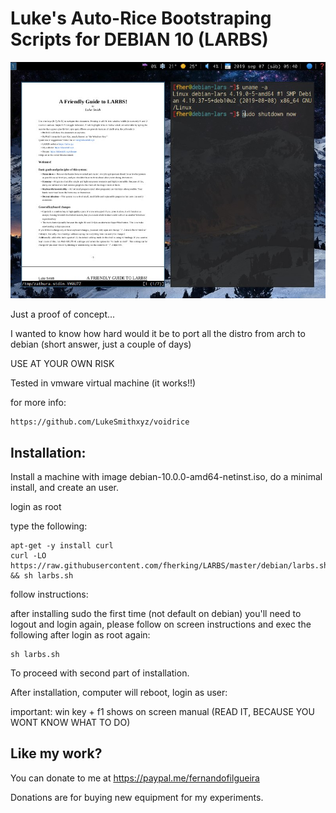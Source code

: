 # Luke's Auto-Rice Bootstraping Scripts for DEBIAN 10 (LARBS)
![alt text](https://raw.githubusercontent.com/fherking/LARBS/master/larbs-debian.jpg)

Just a proof of concept...

I wanted to know how hard would it be to port all the distro from arch to debian (short answer, just a couple of days)

USE AT YOUR OWN RISK

Tested in vmware virtual machine (it works!!)

for more info: 

	https://github.com/LukeSmithxyz/voidrice

## Installation:

Install a machine with image debian-10.0.0-amd64-netinst.iso, do a minimal install, and create an user.

login as root

type the following:

	apt-get -y install curl
	curl -LO https://raw.githubusercontent.com/fherking/LARBS/master/debian/larbs.sh && sh larbs.sh
	
follow instructions:

after installing sudo the first time (not default on debian) you'll need to logout and login again, please follow on screen instructions and  exec the following after login as root again:

	sh larbs.sh
	
To proceed with second part of installation.	

After installation, computer will reboot, login as user:

important: win key + f1  shows on screen manual (READ IT, BECAUSE YOU WONT KNOW WHAT TO DO)

## Like my work?

You can donate to me at https://paypal.me/fernandofilgueira 

Donations are for buying new equipment for my experiments.
